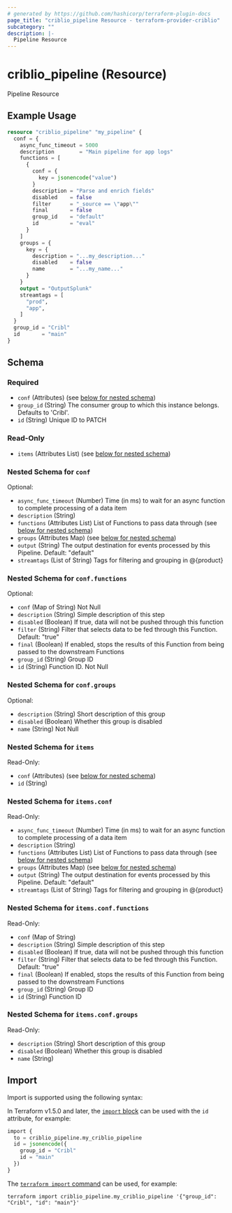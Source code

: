 ```yaml
---
# generated by https://github.com/hashicorp/terraform-plugin-docs
page_title: "criblio_pipeline Resource - terraform-provider-criblio"
subcategory: ""
description: |-
  Pipeline Resource
---
```


# criblio_pipeline (Resource)

Pipeline Resource

## Example Usage

```terraform
resource "criblio_pipeline" "my_pipeline" {
  conf = {
    async_func_timeout = 5000
    description        = "Main pipeline for app logs"
    functions = [
      {
        conf = {
          key = jsonencode("value")
        }
        description = "Parse and enrich fields"
        disabled    = false
        filter      = "_source == \"app\""
        final       = false
        group_id    = "default"
        id          = "eval"
      }
    ]
    groups = {
      key = {
        description = "...my_description..."
        disabled    = false
        name        = "...my_name..."
      }
    }
    output = "OutputSplunk"
    streamtags = [
      "prod",
      "app",
    ]
  }
  group_id = "Cribl"
  id       = "main"
}
```

<!-- schema generated by tfplugindocs -->
## Schema

### Required

- `conf` (Attributes) (see [below for nested schema](#nestedatt--conf))
- `group_id` (String) The consumer group to which this instance belongs. Defaults to 'Cribl'.
- `id` (String) Unique ID to PATCH

### Read-Only

- `items` (Attributes List) (see [below for nested schema](#nestedatt--items))

<a id="nestedatt--conf"></a>
### Nested Schema for `conf`

Optional:

- `async_func_timeout` (Number) Time (in ms) to wait for an async function to complete processing of a data item
- `description` (String)
- `functions` (Attributes List) List of Functions to pass data through (see [below for nested schema](#nestedatt--conf--functions))
- `groups` (Attributes Map) (see [below for nested schema](#nestedatt--conf--groups))
- `output` (String) The output destination for events processed by this Pipeline. Default: "default"
- `streamtags` (List of String) Tags for filtering and grouping in @{product}

<a id="nestedatt--conf--functions"></a>
### Nested Schema for `conf.functions`

Optional:

- `conf` (Map of String) Not Null
- `description` (String) Simple description of this step
- `disabled` (Boolean) If true, data will not be pushed through this function
- `filter` (String) Filter that selects data to be fed through this Function. Default: "true"
- `final` (Boolean) If enabled, stops the results of this Function from being passed to the downstream Functions
- `group_id` (String) Group ID
- `id` (String) Function ID. Not Null


<a id="nestedatt--conf--groups"></a>
### Nested Schema for `conf.groups`

Optional:

- `description` (String) Short description of this group
- `disabled` (Boolean) Whether this group is disabled
- `name` (String) Not Null



<a id="nestedatt--items"></a>
### Nested Schema for `items`

Read-Only:

- `conf` (Attributes) (see [below for nested schema](#nestedatt--items--conf))
- `id` (String)

<a id="nestedatt--items--conf"></a>
### Nested Schema for `items.conf`

Read-Only:

- `async_func_timeout` (Number) Time (in ms) to wait for an async function to complete processing of a data item
- `description` (String)
- `functions` (Attributes List) List of Functions to pass data through (see [below for nested schema](#nestedatt--items--conf--functions))
- `groups` (Attributes Map) (see [below for nested schema](#nestedatt--items--conf--groups))
- `output` (String) The output destination for events processed by this Pipeline. Default: "default"
- `streamtags` (List of String) Tags for filtering and grouping in @{product}

<a id="nestedatt--items--conf--functions"></a>
### Nested Schema for `items.conf.functions`

Read-Only:

- `conf` (Map of String)
- `description` (String) Simple description of this step
- `disabled` (Boolean) If true, data will not be pushed through this function
- `filter` (String) Filter that selects data to be fed through this Function. Default: "true"
- `final` (Boolean) If enabled, stops the results of this Function from being passed to the downstream Functions
- `group_id` (String) Group ID
- `id` (String) Function ID


<a id="nestedatt--items--conf--groups"></a>
### Nested Schema for `items.conf.groups`

Read-Only:

- `description` (String) Short description of this group
- `disabled` (Boolean) Whether this group is disabled
- `name` (String)

## Import

Import is supported using the following syntax:

In Terraform v1.5.0 and later, the [`import` block](https://developer.hashicorp.com/terraform/language/import) can be used with the `id` attribute, for example:

```terraform
import {
  to = criblio_pipeline.my_criblio_pipeline
  id = jsonencode({
    group_id = "Cribl"
    id = "main"
  })
}
```

The [`terraform import` command](https://developer.hashicorp.com/terraform/cli/commands/import) can be used, for example:

```shell
terraform import criblio_pipeline.my_criblio_pipeline '{"group_id": "Cribl", "id": "main"}'
```
